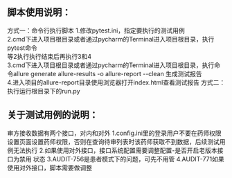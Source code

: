 ## 脚本使用说明：
方式一：命令行执行脚本
1.修改pytest.ini，指定要执行的测试用例<br />
2.cmd下进入项目根目录或者通过pycharm的Terminal进入项目根目录，执行pytest命令<br />
等2执行执行结束后再执行3和4<br />
3.cmd下进入项目根目录或者通过pycharm的Terminal进入项目根目录，执行命令allure generate allure-results -o allure-report --clean  生成测试报告<br />
4.进入项目的allure-report目录使用浏览器打开index.html查看测试报告
方式二：
执行运行根目录下的run.py




## 关于测试用例的说明：
审方接收数据有两个接口，对内和对外
1.config.ini里的登录用户不要在药师权限设置页面设置药师权限，否则在查询待审列表时该药师获取不到数据，后续测试用例无法执行
2.如果使用对外接口，接口系统配置需要调整配置-是否开启老版本接口为禁用 状态
3.AUDIT-756是患者模式下的问题，可先不用管
4.AUDIT-771如果使用对外接口，脚本需要做调整  
